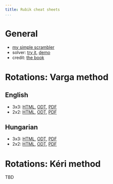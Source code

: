 ```yaml
---
title: Rubik cheat sheets
...
```


# General

- [my simple scrambler](https://share.vmiklos.hu/pages/rubik-scramble/)
- solver: [try it](https://share.vmiklos.hu/pages/rubik/), [demo](https://share.vmiklos.hu/pages/rubik/?faces=ULFLULURBRULDRFDUBRDUBFLBDRUBFDDBBUDFFFFLRRFLDBLUBRLRD)
- credit: [the book](https://bookline.hu/product/home.action?_v=Rubik_Erno_A_buvos_kocka&type=20&id=147099)

# Rotations: Varga method

## English

- 3x3: [HTML](/rubik/3x3-en/), [ODT](3x3-en.odt), [PDF](3x3-en.pdf)
- 2x2: [HTML](/rubik/2x2-en/), [ODT](2x2-en.odt), [PDF](2x2-en.pdf)

## Hungarian

- 3x3: [HTML](/rubik/3x3-hu/), [ODT](3x3-hu.odt), [PDF](3x3-hu.pdf)
- 2x2: [HTML](/rubik/2x2-hu/), [ODT](2x2-hu.odt), [PDF](2x2-hu.pdf)

# Rotations: Kéri method

TBD
